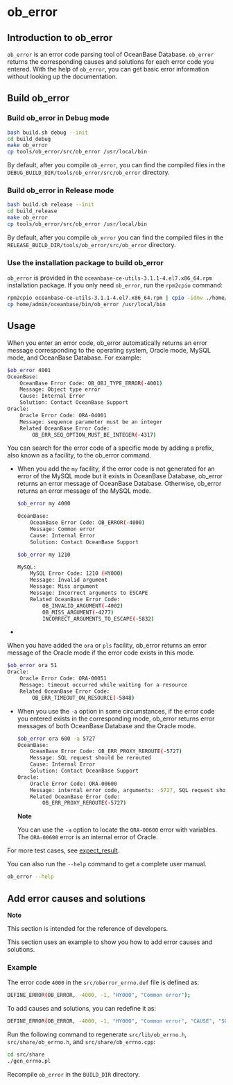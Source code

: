 ob_error 
=============================



Introduction to ob_error 
---------------------------------------------

`ob_error` is an error code parsing tool of OceanBase Database. `ob_error` returns the corresponding causes and solutions for each error code you entered. With the help of `ob_error`, you can get basic error information without looking up the documentation.

Build ob_error 
-----------------------------------

### Build ob_error in Debug mode 

```bash
bash build.sh debug --init
cd build_debug
make ob_error
cp tools/ob_error/src/ob_error /usr/local/bin
```



By default, after you compile `ob_error`, you can find the compiled files in the `DEBUG_BUILD_DIR/tools/ob_error/src/ob_error` directory.

### Build ob_error in Release mode 

```bash
bash build.sh release --init
cd build_release
make ob_error
cp tools/ob_error/src/ob_error /usr/local/bin
```



By default, after you compile `ob_error` you can find the compiled files in the `RELEASE_BUILD_DIR/tools/ob_error/src/ob_error` directory.

### Use the installation package to build ob_error 

`ob_error` is provided in the `oceanbase-ce-utils-3.1.1-4.el7.x86_64.rpm` installation package. If you only need `ob_error`, run the `rpm2cpio` command:

```bash
rpm2cpio oceanbase-ce-utils-3.1.1-4.el7.x86_64.rpm | cpio -idmv ./home/admin/oceanbase/bin/ob_error
cp home/admin/oceanbase/bin/ob_error /usr/local/bin
```



Usage 
--------------------------

When you enter an error code, ob_error automatically returns an error message corresponding to the operating system, Oracle mode, MySQL mode, and OceanBase Database. For example:

```bash
$ob_error 4001
OceanBase:
    OceanBase Error Code: OB_OBJ_TYPE_ERROR(-4001)
    Message: Object type error
    Cause: Internal Error
    Solution: Contact OceanBase Support
Oracle:
    Oracle Error Code: ORA-04001
    Message: sequence parameter must be an integer
    Related OceanBase Error Code:
        OB_ERR_SEQ_OPTION_MUST_BE_INTEGER(-4317)
```



You can search for the error code of a specific mode by adding a prefix, also known as a facility, to the ob_error command. 

* When you add the `my` facility, if the error code is not generated for an error of the MySQL mode but it exists in OceanBase Database, ob_error returns an error message of OceanBase Database. Otherwise, ob_error returns an error message of the MySQL mode. 

  ```bash
  $ob_error my 4000
  
  OceanBase:
      OceanBase Error Code: OB_ERROR(-4000)
      Message: Common error
      Cause: Internal Error
      Solution: Contact OceanBase Support
  
  $ob_error my 1210
  
  MySQL:
      MySQL Error Code: 1210 (HY000)
      Message: Invalid argument
      Message: Miss argument
      Message: Incorrect arguments to ESCAPE
      Related OceanBase Error Code:
          OB_INVALID_ARGUMENT(-4002)
          OB_MISS_ARGUMENT(-4277)
          INCORRECT_ARGUMENTS_TO_ESCAPE(-5832)
  ```

  

*

  When you have added the `ora` or `pls` facility, ob_error returns an error message of the Oracle mode if the error code exists in this mode.

  ```bash
  $ob_error ora 51
  Oracle:
      Oracle Error Code: ORA-00051
      Message: timeout occurred while waiting for a resource
      Related OceanBase Error Code:
          OB_ERR_TIMEOUT_ON_RESOURCE(-5848)
  ```

  

* When you use the `-a` option in some circumstances, if the error code you entered exists in the corresponding mode, ob_error returns error messages of both OceanBase Database and the Oracle mode. 

  ```bash
  $ob_error ora 600 -a 5727
  OceanBase:
      OceanBase Error Code: OB_ERR_PROXY_REROUTE(-5727)
      Message: SQL request should be rerouted
      Cause: Internal Error
      Solution: Contact OceanBase Support
  Oracle:
      Oracle Error Code: ORA-00600
      Message: internal error code, arguments: -5727, SQL request should be rerouted
      Related OceanBase Error Code:
          OB_ERR_PROXY_REROUTE(-5727)
  ```

  
  **Note**

  

  You can use the `-a` option to locate the `ORA-00600` error with variables. The `ORA-00600` error is an internal error of Oracle.
  




For more test cases, see [expect_result](https://github.com/oceanbase/oceanbase/blob/master/tools/ob_error/test/expect_result.result). 

You can also run the `--help` command to get a complete user manual. 

```bash
ob_error --help
```



Add error causes and solutions 
---------------------------------------------------

**Note**



This section is intended for the reference of developers.

This section uses an example to show you how to add error causes and solutions.

### Example 

The error code `4000` in the `src/oberror_errno.def` file is defined as:

```bash
DEFINE_ERROR(OB_ERROR, -4000, -1, "HY000", "Common error");
```


To add causes and solutions, you can redefine it as:

```bash
DEFINE_ERROR(OB_ERROR, -4000, -1, "HY000", "Common error", "CAUSE", "SOLUTION");
```



Run the following command to regenerate `src/lib/ob_errno.h`, `src/share/ob_errno.h`, and `src/share/ob_errno.cpp`:

```bash
cd src/share
./gen_errno.pl
```



Recompile `ob_error` in the `BUILD_DIR` directory.
